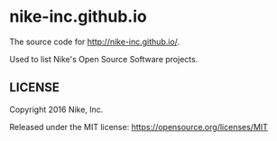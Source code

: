 nike-inc.github.io
======

The source code for http://nike-inc.github.io/.

Used to list Nike's Open Source Software projects.



LICENSE
------------

Copyright 2016 Nike, Inc.

Released under the MIT license: https://opensource.org/licenses/MIT
